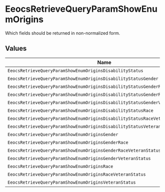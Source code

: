 # EeocsRetrieveQueryParamShowEnumOrigins

Which fields should be returned in non-normalized form.


## Values

| Name                                                                            | Value                                                                           |
| ------------------------------------------------------------------------------- | ------------------------------------------------------------------------------- |
| `EeocsRetrieveQueryParamShowEnumOriginsDisabilityStatus`                        | disability_status                                                               |
| `EeocsRetrieveQueryParamShowEnumOriginsDisabilityStatusGender`                  | disability_status,gender                                                        |
| `EeocsRetrieveQueryParamShowEnumOriginsDisabilityStatusGenderRace`              | disability_status,gender,race                                                   |
| `EeocsRetrieveQueryParamShowEnumOriginsDisabilityStatusGenderRaceVeteranStatus` | disability_status,gender,race,veteran_status                                    |
| `EeocsRetrieveQueryParamShowEnumOriginsDisabilityStatusGenderVeteranStatus`     | disability_status,gender,veteran_status                                         |
| `EeocsRetrieveQueryParamShowEnumOriginsDisabilityStatusRace`                    | disability_status,race                                                          |
| `EeocsRetrieveQueryParamShowEnumOriginsDisabilityStatusRaceVeteranStatus`       | disability_status,race,veteran_status                                           |
| `EeocsRetrieveQueryParamShowEnumOriginsDisabilityStatusVeteranStatus`           | disability_status,veteran_status                                                |
| `EeocsRetrieveQueryParamShowEnumOriginsGender`                                  | gender                                                                          |
| `EeocsRetrieveQueryParamShowEnumOriginsGenderRace`                              | gender,race                                                                     |
| `EeocsRetrieveQueryParamShowEnumOriginsGenderRaceVeteranStatus`                 | gender,race,veteran_status                                                      |
| `EeocsRetrieveQueryParamShowEnumOriginsGenderVeteranStatus`                     | gender,veteran_status                                                           |
| `EeocsRetrieveQueryParamShowEnumOriginsRace`                                    | race                                                                            |
| `EeocsRetrieveQueryParamShowEnumOriginsRaceVeteranStatus`                       | race,veteran_status                                                             |
| `EeocsRetrieveQueryParamShowEnumOriginsVeteranStatus`                           | veteran_status                                                                  |